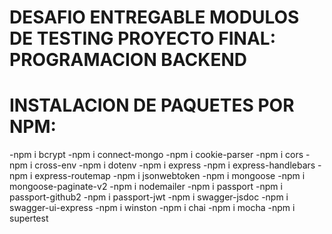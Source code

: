 # DESAFIO ENTREGABLE MODULOS DE TESTING PROYECTO FINAL: PROGRAMACION BACKEND

# INSTALACION DE PAQUETES POR NPM:

-npm i bcrypt
-npm i connect-mongo
-npm i cookie-parser
-npm i cors
-npm i cross-env
-npm i dotenv
-npm i express
-npm i express-handlebars
-npm i express-routemap
-npm i jsonwebtoken
-npm i mongoose
-npm i mongoose-paginate-v2
-npm i nodemailer
-npm i passport
-npm i passport-github2
-npm i passport-jwt
-npm i swagger-jsdoc
-npm i swagger-ui-express
-npm i winston
-npm i chai
-npm i mocha
-npm i supertest
